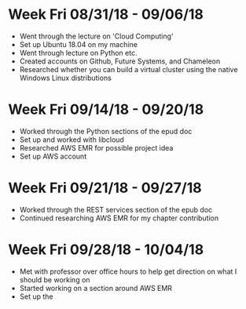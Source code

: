 # Week Fri 08/31/18 - 09/06/18

* Went through the lecture on 'Cloud Computing'
* Set up Ubuntu 18.04 on my machine
* Went through lecture on Python etc.
* Created accounts on Github, Future Systems, and Chameleon
* Researched whether you can build a virtual cluster using the native Windows Linux distributions

# Week Fri 09/14/18 - 09/20/18

* Worked through the Python sections of the epud doc
* Set up and worked with libcloud
* Researched AWS EMR for possible project idea
* Set up AWS account

# Week Fri 09/21/18 - 09/27/18

* Worked through the REST services section of the epub doc
* Continued researching AWS EMR for my chapter contribution

# Week Fri 09/28/18 - 10/04/18

* Met with professor over office hours to help get direction on what I should be working on
* Started working on a section around AWS EMR
* Set up the 
